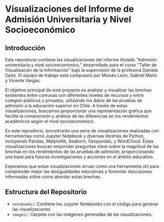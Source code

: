 # Visualizaciones del Informe de Admisión Universitaria y Nivel Socioeconómico

## Introducción

Este repositorio contiene las visualizaciones del informe titulado "Admisión universitaria y nivel socioeconómico," desarrollado para el curso "Taller de Visualización de la Información" bajo la supervisión de la profesora Daniela Opitz. El equipo de trabajo está compuesto por Moisés León, Gabriel Marín y Vicente Vargas.

El objetivo principal de este proyecto es analizar y visualizar las brechas existentes entre comunas con diferentes niveles de recursos y entre colegios públicos y privados, utilizando los datos de las pruebas de admisión a la educación superior en Chile. A través de estas visualizaciones, buscamos proporcionar una representación gráfica que facilite la comprensión y análisis de las diferencias en los rendimientos académicos según el nivel socioeconómico.

En este repositorio, encontrarás una serie de visualizaciones realizadas con herramientas como Jupyter Notebook y diversas librerías de Python, incluyendo Pandas, Matplotlib, Seaborn, Geopandas, y WordCloud. Estas visualizaciones buscan responder preguntas clave sobre la magnitud de las brechas en los rendimientos de las pruebas de admisión, proporcionando una base para futuras investigaciones y acciones en el ámbito educativo.

Esperamos que estas visualizaciones sirvan como una herramienta útil para comprender mejor las desigualdades educativas y fomentar discusiones informadas sobre cómo abordar estas brechas.

## Estructura del Repositorio

- `notebooks/`: Contiene los Jupyter Notebooks con el código para generar las visualizaciones.
- `images/`: Carpeta con las imágenes generadas de las visualizaciones.
